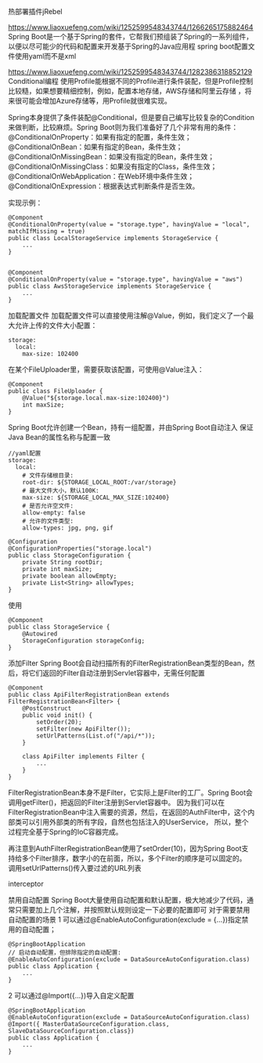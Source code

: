 
热部署插件jRebel


https://www.liaoxuefeng.com/wiki/1252599548343744/1266265175882464
Spring Boot是一个基于Spring的套件，它帮我们预组装了Spring的一系列组件，以便以尽可能少的代码和配置来开发基于Spring的Java应用程
spring boot配置文件使用yaml而不是xml


https://www.liaoxuefeng.com/wiki/1252599548343744/1282386318852129
Conditional编程
使用Profile能根据不同的Profile进行条件装配，但是Profile控制比较糙，如果想要精细控制，例如，配置本地存储，AWS存储和阿里云存储
，将来很可能会增加Azure存储等，用Profile就很难实现。

Spring本身提供了条件装配@Conditional，但是要自己编写比较复杂的Condition来做判断，比较麻烦。Spring Boot则为我们准备好了几个非常有用的条件：
@ConditionalOnProperty：如果有指定的配置，条件生效；
@ConditionalOnBean：如果有指定的Bean，条件生效；
@ConditionalOnMissingBean：如果没有指定的Bean，条件生效；
@ConditionalOnMissingClass：如果没有指定的Class，条件生效；
@ConditionalOnWebApplication：在Web环境中条件生效；
@ConditionalOnExpression：根据表达式判断条件是否生效。

实现示例：
```
@Component
@ConditionalOnProperty(value = "storage.type", havingValue = "local", matchIfMissing = true)
public class LocalStorageService implements StorageService {
    ...
}


@Component
@ConditionalOnProperty(value = "storage.type", havingValue = "aws")
public class AwsStorageService implements StorageService {
    ...
}
```

加载配置文件
加载配置文件可以直接使用注解@Value，例如，我们定义了一个最大允许上传的文件大小配置：
```
storage:
  local:
    max-size: 102400
```
在某个FileUploader里，需要获取该配置，可使用@Value注入：
```
@Component
public class FileUploader {
    @Value("${storage.local.max-size:102400}")
    int maxSize;
}
```
Spring Boot允许创建一个Bean，持有一组配置，并由Spring Boot自动注入
保证Java Bean的属性名称与配置一致
```
//yaml配置
storage:
  local:
    # 文件存储根目录:
    root-dir: ${STORAGE_LOCAL_ROOT:/var/storage}
    # 最大文件大小，默认100K:
    max-size: ${STORAGE_LOCAL_MAX_SIZE:102400}
    # 是否允许空文件:
    allow-empty: false
    # 允许的文件类型:
    allow-types: jpg, png, gif

@Configuration
@ConfigurationProperties("storage.local")
public class StorageConfiguration {
    private String rootDir;
    private int maxSize;
    private boolean allowEmpty;
    private List<String> allowTypes;
}
```
使用
```
@Component
public class StorageService {
    @Autowired
    StorageConfiguration storageConfig;
}
```


添加Filter
Spring Boot会自动扫描所有的FilterRegistrationBean类型的Bean，然后，将它们返回的Filter自动注册到Servlet容器中，无需任何配置
```
@Component
public class ApiFilterRegistrationBean extends FilterRegistrationBean<Filter> {
    @PostConstruct
    public void init() {
        setOrder(20);
        setFilter(new ApiFilter());
        setUrlPatterns(List.of("/api/*"));
    }

    class ApiFilter implements Filter {
        ...
    }
}
```
FilterRegistrationBean本身不是Filter，它实际上是Filter的工厂。Spring Boot会调用getFilter()，把返回的Filter注册到Servlet容器中。
因为我们可以在FilterRegistrationBean中注入需要的资源，然后，在返回的AuthFilter中，这个内部类可以引用外部类的所有字段，自然也包括注入的UserService，
所以，整个过程完全基于Spring的IoC容器完成。

再注意到AuthFilterRegistrationBean使用了setOrder(10)，因为Spring Boot支持给多个Filter排序，数字小的在前面，所以，多个Filter的顺序是可以固定的。
调用setUrlPatterns()传入要过滤的URL列表


interceptor



禁用自动配置
Spring Boot大量使用自动配置和默认配置，极大地减少了代码，通常只需要加上几个注解，并按照默认规则设定一下必要的配置即可
对于需要禁用自动配置的场景
1 可以通过@EnableAutoConfiguration(exclude = {...})指定禁用的自动配置；
```
@SpringBootApplication
// 启动自动配置，但排除指定的自动配置:
@EnableAutoConfiguration(exclude = DataSourceAutoConfiguration.class)
public class Application {
    ...
}
```
2 可以通过@Import({...})导入自定义配置
```
@SpringBootApplication
@EnableAutoConfiguration(exclude = DataSourceAutoConfiguration.class)
@Import({ MasterDataSourceConfiguration.class, SlaveDataSourceConfiguration.class})
public class Application {
    ...
}
```
